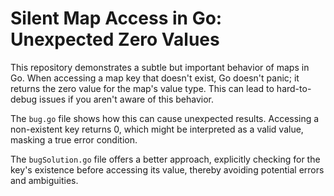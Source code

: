 # Silent Map Access in Go: Unexpected Zero Values

This repository demonstrates a subtle but important behavior of maps in Go.  When accessing a map key that doesn't exist, Go doesn't panic; it returns the zero value for the map's value type. This can lead to hard-to-debug issues if you aren't aware of this behavior.

The `bug.go` file shows how this can cause unexpected results. Accessing a non-existent key returns 0, which might be interpreted as a valid value, masking a true error condition.

The `bugSolution.go` file offers a better approach, explicitly checking for the key's existence before accessing its value, thereby avoiding potential errors and ambiguities.
